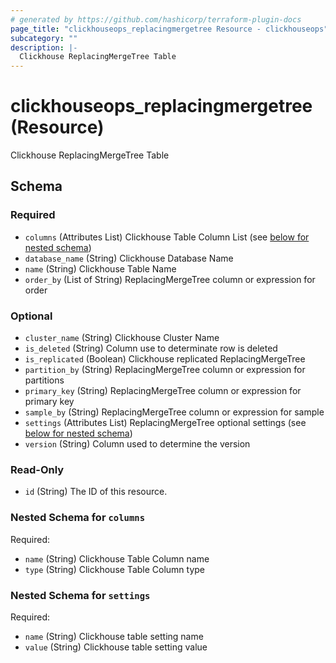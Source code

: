 ```yaml
---
# generated by https://github.com/hashicorp/terraform-plugin-docs
page_title: "clickhouseops_replacingmergetree Resource - clickhouseops"
subcategory: ""
description: |-
  Clickhouse ReplacingMergeTree Table
---
```


# clickhouseops_replacingmergetree (Resource)

Clickhouse ReplacingMergeTree Table



<!-- schema generated by tfplugindocs -->
## Schema

### Required

- `columns` (Attributes List) Clickhouse Table Column List (see [below for nested schema](#nestedatt--columns))
- `database_name` (String) Clickhouse Database Name
- `name` (String) Clickhouse Table Name
- `order_by` (List of String) ReplacingMergeTree column or expression for order

### Optional

- `cluster_name` (String) Clickhouse Cluster Name
- `is_deleted` (String) Column use to determinate row is deleted
- `is_replicated` (Boolean) Clickhouse replicated ReplacingMergeTree
- `partition_by` (String) ReplacingMergeTree column or expression for partitions
- `primary_key` (String) ReplacingMergeTree column or expression for primary key
- `sample_by` (String) ReplacingMergeTree column or expression for sample
- `settings` (Attributes List) ReplacingMergeTree optional settings (see [below for nested schema](#nestedatt--settings))
- `version` (String) Column used to determine the version

### Read-Only

- `id` (String) The ID of this resource.

<a id="nestedatt--columns"></a>
### Nested Schema for `columns`

Required:

- `name` (String) Clickhouse Table Column name
- `type` (String) Clickhouse Table Column type


<a id="nestedatt--settings"></a>
### Nested Schema for `settings`

Required:

- `name` (String) Clickhouse table setting name
- `value` (String) Clickhouse table setting value

